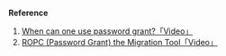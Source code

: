 <IntegrationDetailCard :title="`Send account credential information to ${$localeConfig.brandName} for authentication`">

<ApiMethodSpec method="post" host="https://<your appliation domain name>.approw.com" path="/oauth/token" summary="Use login credentials to exchange token" description="In Password mode, you can directly use the user's login credentials (user name + password) in exchange for access_token.">
<template slot="bodyParams">
<ApiMethodParam name="scope" type="string" description="The requested permission is not implemented yet, please fill in user." />
<ApiMethodParam name="password" type="string" required description="Password" />
<ApiMethodParam name="username" type="string" required description="User name, can’t fill in email" />
<ApiMethodParam name="grant_type" type="string" required description="User name, can’t fill in email">

Must fill `password`。

</ApiMethodParam>
<ApiMethodParam name="client_secret" type="string" required description="Application Secret。" />
<ApiMethodParam name="client_id" type="string" required description="Application ID。" />
</template>
<template slot="response">
<ApiMethodResponse description="The user login credentials are correct, return AccessToken.">

```json
{
  "access_token": "f73a7c75ad7d093d096e1590038848e174e29ccf",
  "token_type": "Bearer",
  "expires_in": 3599,
  "refresh_token": "e221c8a1bb6415e2db284a14567cfb70a635fb93",
  "scope": "user"
}
```

</ApiMethodResponse>
<ApiMethodResponse httpCode="400" description="The user login credentials are incorrect, and an error message is returned.">

```json
{
  "error": "invalid_grant",
  "error_description": "Invalid grant: user credentials are invalid"
}
```

</ApiMethodResponse>
</template>
</ApiMethodSpec>

**Reference**

1. [When can one use password grant?「Video」](https://www.youtube.com/watch?v=qMtYaDmhnHU)
2. [ROPC (Password Grant) the Migration Tool「Video」](https://www.youtube.com/watch?v=zuVuhl_Axbs)


</IntegrationDetailCard>
